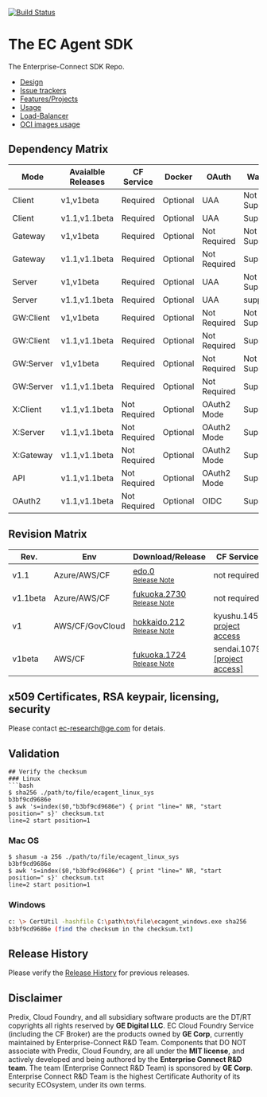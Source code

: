 [![Build Status](https://travis-ci.com/Enterprise-connect/build.svg?branch=v1.1beta)](https://travis-ci.com/Enterprise-connect/build)

# The EC Agent SDK
The Enterprise-Connect SDK Repo.
- [Design](https://github.com/Enterprise-connect/sdk/wiki/EC-Agent)
- [Issue trackers](https://github.com/Enterprise-connect/sdk/issues)
- [Features/Projects](https://github.com/Enterprise-connect/sdk/projects)
- [Usage](https://github.com/Enterprise-connect/sdk/wiki)
- [Load-Balancer](https://github.com/Enterprise-connect/sdk/issues/89)
- [OCI images usage](https://hub.docker.com/r/enterpriseconnect/agent)

## Dependency Matrix
Mode | Avaialble Releases | CF Service | Docker | OAuth | Watcher | Daemon
--- | --- | --- | --- | --- | --- | ---
Client | v1,v1beta | Required | Optional | UAA | Not Supported | Not Supported
Client | v1.1,v1.1beta | Required | Optional | UAA | Supported | Supported
Gateway | v1,v1beta | Required | Optional | Not Required | Not Supported | Not Supported
Gateway | v1.1,v1.1beta | Required | Optional | Not Required | Supported | Supported
Server | v1,v1beta | Required | Optional | UAA | Not Supported | Not Supported
Server | v1.1,v1.1beta | Required | Optional | UAA | supported | Supported
GW:Client | v1,v1beta | Required | Optional | Not Required | Not Supported | Not Supported
GW:Client | v1.1,v1.1beta | Required | Optional | Not Required | Supported | Supported
GW:Server | v1,v1beta | Required | Optional | Not Required | Not Supported | Not Supported
GW:Server | v1.1,v1.1beta | Required | Optional | Not Required | Supported | Supported
X:Client | v1.1,v1.1beta | Not Required | Optional | OAuth2 Mode | Supported | Supported
X:Server | v1.1,v1.1beta | Not Required | Optional | OAuth2 Mode | Supported | Supported
X:Gateway | v1.1,v1.1beta | Not Required | Optional | OAuth2 Mode | Supported | Supported
API | v1.1,v1.1beta | Not Required | Optional | OAuth2 Mode | Supported | Supported
OAuth2 | v1.1,v1.1beta | Not Required | Optional | OIDC | Supported | Supported

## Revision Matrix
Rev. | Env | Download/Release | CF Service | CF Broker | SDK/Plugins | Tools | Build | QA
--- | --- | --- | --- | --- | --- | --- | --- | ---
v1.1 | Azure/AWS/CF | [edo.0](https://github.com/Enterprise-connect/sdk/tree/v1.1.edo.0/dist/agent)<br /><sup>[Release Note](https://github.com/Enterprise-connect/sdk/releases/tag/v1.1.edo.0) </sup>| not required | not required | deferred | daemon | [Travis-CI](https://travis-ci.com/github/Enterprise-connect/build) | [Integration](https://travis-ci.com/github/Enterprise-connect/qa)
v1.1beta | Azure/AWS/CF | [fukuoka.2730](https://github.com/Enterprise-connect/sdk/tree/v1.1beta.fukuoka2730/dist/agent)<br /><sup>[Release Note](https://github.com/Enterprise-connect/sdk/releases/tag/v1.1beta.fukuako.2730) </sup>| not required | not required | deferred | daemon | [Travis-CI](https://travis-ci.com/github/Enterprise-connect/build) | [Integration](https://travis-ci.com/github/Enterprise-connect/qa)
v1 | AWS/CF/GovCloud | [hokkaido.212](https://github.com/Enterprise-connect/ec-x-sdk/tree/v1.hokkaido.212/dist)<br /><sup>[Release Note](https://github.com/Enterprise-connect/ec-x-sdk/releases/tag/v1.hokkaido.212)</sup> | kyushu.145 [project access](https://github.build.ge.com/Enterprise-Connect/ec-service/tree/v1.kyushu.145) | okinawa.8 [[project access]](https://github.build.ge.com/Enterprise-Connect/ec-predix-service-broker/tree/v1.okinawa.8) | [v1.hokkaido.212](https://github.com/Enterprise-connect/ec-x-sdk/tree/v1.hokkaido.212/plugins) | [Cloud Foundry Only](https://i.ci.build.ge.com/rtc5ryln/ci/job/Enterprise-Connect/job/EC%20Phase%20II%20Automation/) | [Gitlab-CI](https://gitlab.com/digital-fo/connectivity/enterprise-connect/platform-agnostic/agent/pipelines) | [Integration](http://localhost:8080/job/EC/job/QA/)
v1beta | AWS/CF | [fukuoka.1724](https://github.com/Enterprise-connect/ec-x-sdk/tree/v1beta.fukuoka.1724/dist)<br /><sup>[Release Note](https://github.com/Enterprise-connect/ec-x-sdk/releases/tag/v1beta.fukuoka.1724)</sup> | sendai.1079 [[project access]](https://github.build.ge.com/Enterprise-Connect/ec-service/tree/v1beta.sendai.1079) | okayama.49 [[project access]](https://github.build.ge.com/Enterprise-Connect/ec-predix-service-broker/tree/v1beta.okayama.49) | [v1beta.fukuoka.1724](https://github.com/Enterprise-connect/ec-x-sdk/tree/v1beta.fukuoka.1724/plugins) | xcalrii@[v2beta.detroit.80](http://xcalr.apps.ge.com/v2beta/swagger-ui.html) | [Gitlab-CI](https://gitlab.com/digital-fo/connectivity/enterprise-connect/platform-agnostic/agent/pipelines) | [Integration](http://localhost:8080/job/EC/job/QA/)

## x509 Certificates, RSA keypair, licensing, security
Please contact ec-research@ge.com for detais.

## Validation
```
## Verify the checksum
### Linux
```bash
$ sha256 ./path/to/file/ecagent_linux_sys
b3bf9cd9686e
$ awk 's=index($0,"b3bf9cd9686e") { print "line=" NR, "start position=" s}' checksum.txt
line=2 start position=1
```
### Mac OS
```
$ shasum -a 256 ./path/to/file/ecagent_linux_sys
b3bf9cd9686e
$ awk 's=index($0,"b3bf9cd9686e") { print "line=" NR, "start position=" s}' checksum.txt
line=2 start position=1
```
### Windows
```bash
c: \> CertUtil -hashfile C:\path\to\file\ecagent_windows.exe sha256
b3bf9cd9686e (find the checksum in the checksum.txt)
```

## Release History
Please verify the [Release History](https://github.com/Enterprise-connect/sdk/releases) for previous releases.

## Disclaimer
Predix, Cloud Foundry, and all subsidiary software products are the DT/RT copyrights all rights reserved by **GE Digital LLC**. EC Cloud Foundry Service (including the CF Broker) are the products owned by **GE Corp**, currently maintained by Enterprise-Connect R&D Team. Components that DO NOT associate with Predix, Cloud Foundry, are all under the **MIT license**, and actively developed and being authored by the **Enterprise Connect R&D team**. The team (Enterprise Connect R&D Team) is sponsored by **GE Corp**. Enterprise Connect R&D Team is the highest Certificate Authority of its security ECOsystem, under its own terms.
